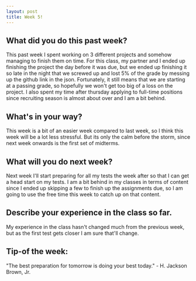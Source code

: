 ```yaml
---
layout: post
title: Week 5!
---
```


## What did you do this past week? 
This past week I spent working on 3 different projects and somehow managing to finish them on time. For this class, my partner and I ended up finishing the project the day before it was due, but we ended up finishing it so late in the night that we screwed up and lost 5% of the grade by messing up the github link in the json. Fortunately, it still means that we are starting at a passing grade, so hopefully we won't get too big of a loss on the project. I also spent my time after thursday applying to full-time positions since recruiting season is almost about over and I am a bit behind.

## What's in your way? 
This week is a bit of an easier week compared to last week, so I think this week will be a lot less stressful. But its only the calm before the storm, since next week onwards is the first set of midterms.

## What will you do next week? 
Next week I'll start preparing for all my tests the week after so that I can get a head start on my tests. I am a bit behind in my classes in terms of content since I ended up skipping a few to finish up the assignments due, so I am going to use the free time this week to catch up on that content.

## Describe your experience in the class so far.
My experience in the class hasn't changed much from the previous week, but as the first test gets closer I am sure that'll change. 

## Tip-of the week:
"The best preparation for tomorrow is doing your best today." - H. Jackson Brown, Jr.  
